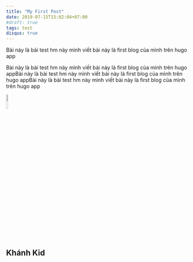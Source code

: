 ```yaml
---
title: "My First Post"
date: 2019-07-15T15:02:04+07:00
#draft: true
tags: test
disqus: true
---
```



Bài này là bài test hm này mình viết bài này là first blog của mình trên hugo app

Bài này là bài test hm này mình viết bài này là first blog của mình trên hugo appBài này là bài test hm này mình viết bài này là first blog của mình trên hugo appBài này là bài test hm này mình viết bài này là first blog của mình trên hugo app

<!-- ![image alt text](/posts/images/logo.png) -->

<img class="special-img-class" style="width:10%;" src="/posts/images/logo.png">

## Khánh Kid ##